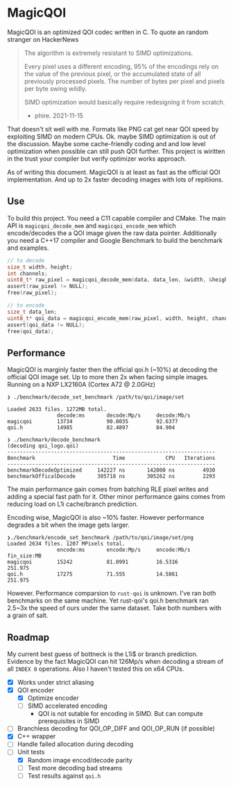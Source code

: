 # MagicQOI

MagicQOI is an optimized QOI codec written in C. To quote an random stranger on HackerNews

> The algorithm is extremely resistant to SIMD optimizations.
>
> Every pixel uses a different encoding, 95% of the encodings rely on the value of the previous pixel, or the accumulated state of all previously processed pixels. The number of bytes per pixel and pixels per byte swing wildly.
>
> SIMD optimization would basically require redesigning it from scratch. 
> - phire. 2021-11-15

That doesn't sit well with me. Formats like PNG cat get near QOI speed by exploiting SIMD on modern CPUs. Ok. maybe SIMD optimization is out of the discussion. Maybe some cache-friendly coding and and low level optimization when possible can still push QOI further. This project is wiritten in the trust your compiler but verify optimizer works approach.

As of writing this document. MagicQOI is at least as fast as the official QOI implementation. And up to 2x faster decoding images with lots of repitiions.

## Use

To build this project. You need a C11 capable compiler and CMake. The main API is `magicqoi_decode_mem` and `magicqoi_encode_mem` which encode/decodes the a QOI image given the raw data pointer. Additionally you need a C++17 compiler and Google Benchmark to build the benchmark and examples.

```c
// to decode
size_t width, height;
int channels;
uint8_t* raw_pixel = magicqoi_decode_mem(data, data_len, &width, &height, &channels);
assert(raw_pixel != NULL);
free(raw_pixel);

// to encode
size_t data_len;
uint8_t* qoi_data = magicqoi_encode_mem(raw_pixel, width, height, channels, &data_len);
assert(qoi_data != NULL);
free(qoi_data);
```

## Performance

MagicQOI is marginly faster then the official qoi.h (~10%) at decoding the official QOI image set. Up to more then 2x when facing simple images. Running on a NXP LX2160A (Cortex A72 @ 2.0GHz)

```
❯ ./benchmark/decode_set_benchmark /path/to/qoi/image/set

Loaded 2633 files. 1272MB total.
                decode:ms       decode:Mp/s     decode:Mb/s
magicqoi        13734           90.0035         92.6377
qoi.h           14985           82.4897         84.904

❯ ./benchmark/decode_benchmark
(decoding qoi_logo.qoi)
-------------------------------------------------------------------
Benchmark                         Time             CPU   Iterations
-------------------------------------------------------------------
benchmarkDecodeOptimized     142227 ns       142000 ns         4930
benchmarkOfficalDecode       305718 ns       305262 ns         2293
```

The main performance gain comes from batching RLE pixel writes and adding a special fast path for it. Other minor performance gains comes from reducing load on L1i cache/branch prediction.

Encoding wise, MagicQOI is also ~10% faster. However performance degrades a bit when the image gets larger.

```
❯./benchmark/encode_set_benchmark /path/to/qoi/image/set/png
Loaded 2634 files. 1207 MPixels total.
                encode:ms       encode:Mp/s     encode:Mb/s     fin_size:MB
magicqoi        15242           81.0991         16.5316         251.975
qoi.h           17275           71.555          14.5861         251.975
```

However. Performance comparsion to `rust-qoi` is unknown. I've ran both benchmarks on the same machine. Yet rust-qoi's qoi.h benchmark ran 2.5~3x the speed of ours under the same dataset. Take both numbers with a grain of salt.

## Roadmap

My current best guess of bottneck is the L1i$ or branch prediction. Evidence by the fact MagicQOI can hit 126Mp/s when decoding a stream of all `INDEX 0` operations. Also I haven't tested this on x64 CPUs.

- [x] Works under strict aliasing
- [x] QOI encoder
  - [x] Optimize encoder
  - [ ] SIMD accelerated encoding
     * QOI is not sutable for encoding in SIMD. But can compute prerequisites in SIMD
- [ ] Branchless decoding for QOI_OP_DIFF and QOI_OP_RUN (if possible)
- [x] C++ wrapper
- [ ] Handle failed allocation during decoding
- [ ] Unit tests
  - [x] Random image encod/decode parity
  - [ ] Test more decoding bad streams
  - [ ] Test results against `qoi.h`
